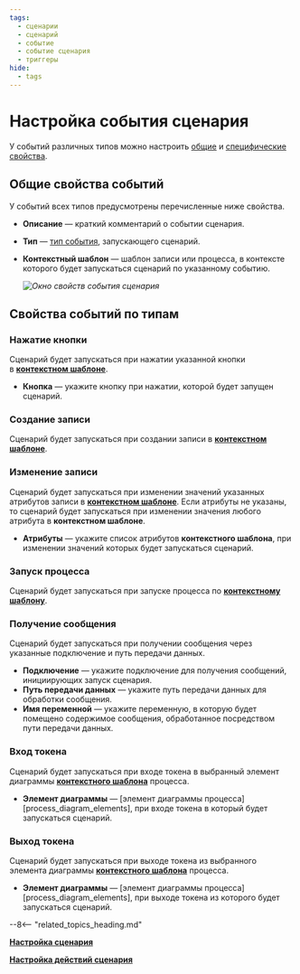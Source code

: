```yaml
---
tags:
  - сценарии
  - сценарий
  - событие
  - событие сценария
  - триггеры
hide:
  - tags
---
```


# Настройка события сценария

У событий различных типов можно настроить [общие](#общие-свойства-событий) и [специфические свойства](#свойства-событий-по-типам).

## Общие свойства событий

У событий всех типов предусмотрены перечисленные ниже свойства.

- **Описание** — краткий комментарий о событии сценария.
- **Тип** — [тип события](#свойства-событий-по-типам), запускающего сценарий.
- **Контекстный шаблон** — шаблон записи или процесса, в контексте которого будет запускаться сценарий по указанному событию.

    *![Окно свойств события сценария](scenario_event_properties.png)*

## Свойства событий по типам

### Нажатие кнопки

Сценарий будет запускаться при нажатии указанной кнопки в **[контекстном шаблоне](#общие-свойства-событий)**.

- **Кнопка** — укажите кнопку при нажатии, которой будет запущен сценарий.

### Создание записи

Сценарий будет запускаться при создании записи в **[контекстном шаблоне](#общие-свойства-событий)**.

### Изменение записи

Сценарий будет запускаться при изменении значений указанных атрибутов записи в **[контекстном шаблоне](#общие-свойства-событий)**. Если атрибуты не указаны, то сценарий будет запускаться при изменении значения любого атрибута в **контекстном шаблоне**.

- **Атрибуты** — укажите список атрибутов **контекстного шаблона**, при изменении значений которых будет запускаться сценарий.

### Запуск процесса

Сценарий будет запускаться при запуске процесса по **[контекстному шаблону](#общие-свойства-событий)**.

### Получение сообщения

Сценарий будет запускаться при получении сообщения через указанные подключение и путь передачи данных.

- **Подключение** — укажите подключение для получения сообщений, инициирующих запуск сценария.
- **Путь передачи данных** — укажите путь передачи данных для обработки сообщения.
- **Имя переменной** — укажите переменную, в которую будет помещено содержимое сообщения, обработанное посредством пути передачи данных.

### Вход токена

Сценарий будет запускаться при входе токена в выбранный элемент диаграммы **[контекстного шаблона](#общие-свойства-событий)** процесса.

- **Элемент диаграммы** — [элемент диаграммы процесса][process_diagram_elements], при входе токена в который будет запускаться сценарий.

### Выход токена

Сценарий будет запускаться при выходе токена из выбранного элемента диаграммы **[контекстного шаблона](#общие-свойства-событий)** процесса.

- **Элемент диаграммы** — [элемент диаграммы процесса][process_diagram_elements], при выходе токена из которого будет запускаться сценарий.

--8<-- "related_topics_heading.md"

**[Настройка сценария](scenario_configure.md)**

**[Настройка действий сценария](scenario_actions.md)**
